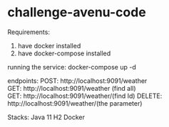 # challenge-avenu-code
Requirements:
1. have docker installed
2. have docker-compose installed

running the service: docker-compose up -d

endpoints:
POST: http://localhost:9091/weather
<br /> GET: http://localhost:9091/weather (find all)
<br /> GET: http://localhost:9091/weather/(find Id)
DELETE: http://localhost:9091/weather/(the parameter)

Stacks:
Java 11
H2
Docker

